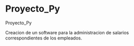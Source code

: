 # Proyecto_Py
Proyecto_Py

Creacion de un software para la administracion de salarios correspondientes de los empleados.
